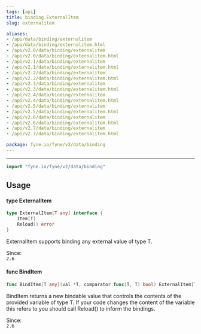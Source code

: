 ```yaml
---
tags: [api]
title: binding.ExternalItem
slug: externalitem

aliases:
- /api/data/binding/externalitem
- /api/data/binding/externalitem.html
- /api/v2.0/data/binding/externalitem
- /api/v2.0/data/binding/externalitem.html
- /api/v2.1/data/binding/externalitem
- /api/v2.1/data/binding/externalitem.html
- /api/v2.2/data/binding/externalitem
- /api/v2.2/data/binding/externalitem.html
- /api/v2.3/data/binding/externalitem
- /api/v2.3/data/binding/externalitem.html
- /api/v2.4/data/binding/externalitem
- /api/v2.4/data/binding/externalitem.html
- /api/v2.5/data/binding/externalitem
- /api/v2.5/data/binding/externalitem.html
- /api/v2.6/data/binding/externalitem
- /api/v2.6/data/binding/externalitem.html
- /api/v2.7/data/binding/externalitem
- /api/v2.7/data/binding/externalitem.html

package: fyne.io/fyne/v2/data/binding
---
```



---
```go
import "fyne.io/fyne/v2/data/binding"
```

## Usage

#### type ExternalItem

```go
type ExternalItem[T any] interface {
	Item[T]
	Reload() error
}
```

ExternalItem supports binding any external value of type T.


<div class="since">Since: <code>
2.6</code></div>

#### func  BindItem

```go
func BindItem[T any](val *T, comparator func(T, T) bool) ExternalItem[T]
```
BindItem returns a new bindable value that controls the contents of the provided variable of type T. If your code changes the content of the variable this refers to you should call Reload() to inform the bindings.


<div class="since">Since: <code>
2.6</code></div>
